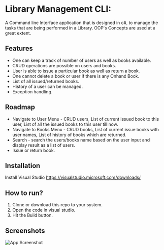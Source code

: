 
# Library Management CLI:

A Command line Interface application that is designed in c#, to manage the tasks that are being performed in a Library.
OOP's Concepts are used at a great extent.


## Features

- One can keep a track of number of users as well as books available.
- CRUD operations are possible on users and books.
- User is able to issue a particular book as well as return a book.
- One cannot delete a book or user if there is any Onhand Book.
- List of all issued/returned books.
- History of a user can be managed.
- Exception handling.


## Roadmap
 
- Navigate to User Menu - CRUD users, List of current issued book to this user,  List of all the issued books to this user till now.
- Navigate to Books Menu - CRUD books, List of current issue books with user names, List of history of books which are returned.
- Search - search the users/books name based on the user input and display result as a list of users.
- Issue or return book.
## Installation

Install Visual Studio
https://visualstudio.microsoft.com/downloads/
    
## How to run?
1. Clone or download this repo to your system.
2. Open the code in visual studio.
3. Hit the Build button.

## Screenshots

![App Screenshot]()

